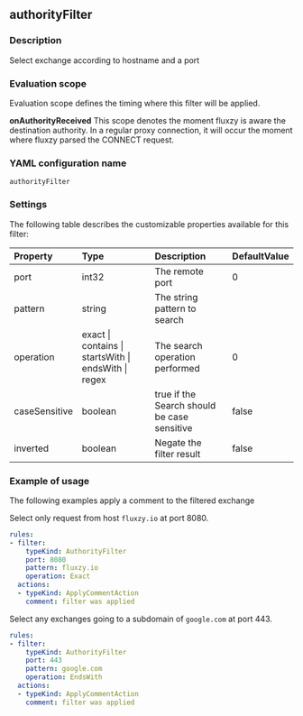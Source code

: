 ## authorityFilter

### Description

Select exchange according to hostname and a port

### Evaluation scope

Evaluation scope defines the timing where this filter will be applied. 

**onAuthorityReceived** This scope denotes the moment fluxzy is aware the destination authority. In a regular proxy connection, it will occur the moment where fluxzy parsed the CONNECT request.

### YAML configuration name

    authorityFilter

### Settings

The following table describes the customizable properties available for this filter: 

| Property | Type | Description | DefaultValue |
| :------- | :------- | :------- | -------- |
| port | int32 | The remote port | 0 |
| pattern | string | The string pattern to search |  |
| operation | exact \| contains \| startsWith \| endsWith \| regex | The search operation performed | 0 |
| caseSensitive | boolean | true if the Search should be case sensitive | false |
| inverted | boolean | Negate the filter result | false |

### Example of usage

The following examples apply a comment to the filtered exchange

Select only request from host `fluxzy.io` at port 8080.

```yaml
rules:
- filter:
    typeKind: AuthorityFilter
    port: 8080
    pattern: fluxzy.io
    operation: Exact
  actions:
  - typeKind: ApplyCommentAction
    comment: filter was applied
```


Select any exchanges going to a subdomain of `google.com` at port 443.

```yaml
rules:
- filter:
    typeKind: AuthorityFilter
    port: 443
    pattern: google.com
    operation: EndsWith
  actions:
  - typeKind: ApplyCommentAction
    comment: filter was applied
```



